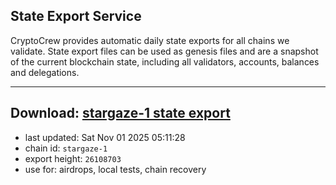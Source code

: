## State Export Service
CryptoCrew provides automatic daily state exports for all chains we validate. State export files can be used as genesis files and are a snapshot of the current blockchain state, including all validators, accounts, balances and delegations.

---
**Download: [stargaze-1 state export](https://dl-eu2.ccvalidators.com/SERVICE/stargaze/stargaze-1_export_26108703.json)**
---

- last updated: Sat Nov 01 2025 05:11:28
- chain id: `stargaze-1`
- export height: `26108703`
- use for: airdrops, local tests, chain recovery
